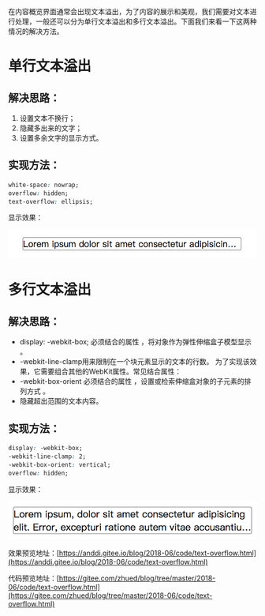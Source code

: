 在内容概览界面通常会出现文本溢出，为了内容的展示和美观，我们需要对文本进行处理，一般还可以分为单行文本溢出和多行文本溢出。下面我们来看一下这两种情况的解决方法。

# 单行文本溢出

## 解决思路：

1. 设置文本不换行；
2. 隐藏多出来的文字；
3. 设置多余文字的显示方式。

## 实现方法：

```css
white-space: nowrap;
overflow: hidden;
text-overflow: ellipsis;
```

显示效果：

![单行文本溢出](./images/single.png)

# 多行文本溢出

## 解决思路：

* display: -webkit-box; 必须结合的属性 ，将对象作为弹性伸缩盒子模型显示 。
* -webkit-line-clamp用来限制在一个块元素显示的文本的行数。 为了实现该效果，它需要组合其他的WebKit属性。常见结合属性：
* -webkit-box-orient 必须结合的属性 ，设置或检索伸缩盒对象的子元素的排列方式 。
* 隐藏超出范围的文本内容。

## 实现方法：

```css
display: -webkit-box;
-webkit-line-clamp: 2;
-webkit-box-orient: vertical;
overflow: hidden;
```

显示效果：

![多行文本溢出](./images/multi.png)

效果预览地址：[https://anddi.gitee.io/blog/2018-06/code/text-overflow.html](https://anddi.gitee.io/blog/2018-06/code/text-overflow.html)

代码预览地址：[https://gitee.com/zhued/blog/tree/master/2018-06/code/text-overflow.html](https://gitee.com/zhued/blog/tree/master/2018-06/code/text-overflow.html)
